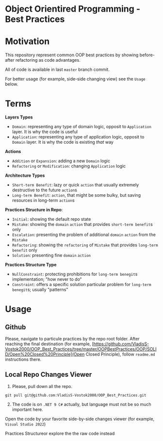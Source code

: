 # Object Orientired Programming - Best Practices


# Motivation

This repository represent common OOP best practices
by showing before-after refactoring as code advantages.

All of code is available in last `master` branch commit.

For better usage (for example, side-side changing view) see the `Usage` below.


# Terms

**Layers Types**

 - `Domain`: representing any type of domain logic, opposit to `Application` layer. It is why the code is useful
 - `Application`: representing any type of application logic, opposit to `Domain` layer. It is why the code is existing *that* way
 
 
**Actions**

 - `Addition` or `Expansion`: adding a new `Domain` logic
 - `Refactoring` or `Modification`: changing `Application` logic


**Architecture Types**

 - `Short-term Benefit`: lazy or quick `action` that  usually extremely destructive to the future `action`s
  - `Long-term Benefit`: `action`, that might be some bulky, but saving resources in long-term `action`s


**Practices Structure in Repo**:

 - `Initial`: showing the default repo state
 - `Mistake`: showing the `domain` `action` that provides `short-term benefit`s only
 - `Escalation`: presenting the problem of additional `domain` `action` from the `Mistake`
 - `Refactoring`: showing the `refactoring` of `Mistake` that provides `long-term benefit` only
 - `Solution`: presenting fine `domain` `action`
 
**Practices Structure Type**
 - `NullConstraint`: protecting prohibitions for `long-term benegit`s implementation; "how never to do"
 - `Constraint`: offers a specific solution particular problem for `long-term benegit`s; usually "patterns"

# Usage
 
## Github
 
Please, navigate to particule practices by the repo root folder. After reaching the final destination (for example, [https://github.com/VladisS-Vostok2000/OOP_Best_Practices/tree/master/OOPBestPractices/OOP/SOLID/Open%20Closed%20Principle](Open Closed Principle), follow `readme.md` instructions there.
 
## Local Repo Changes Viewer
 
1. Please, pull down all the repo.
 
`git pull git@github.com:VladisS-Vostok2000/OOP_Best_Practices.git`

2. The code is on `.NET 9 C#` actually, but language must not be so much important here.

Open the code by your favorite side-by-side changes viewer (for example, `Visual Studio 2022`)




Practices Structureor explore the the raw code instead